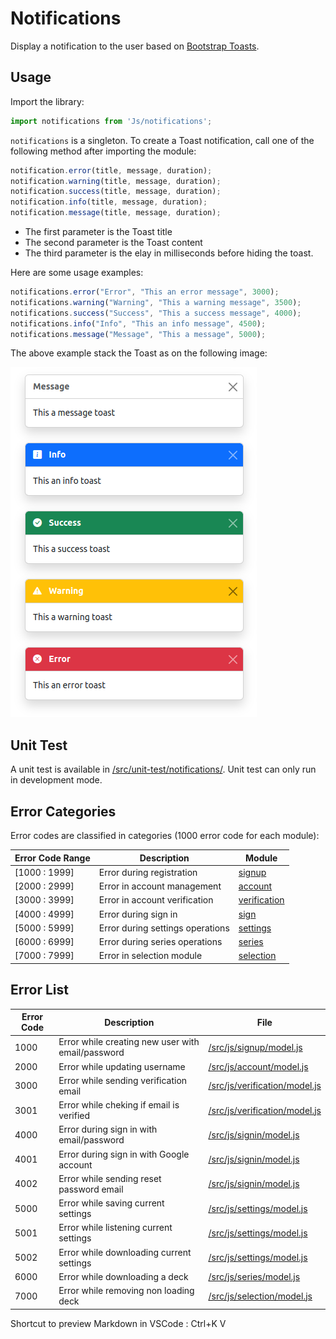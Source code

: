 # Notifications

Display a notification to the user based on [Bootstrap Toasts](https://getbootstrap.com/docs/5.3/components/toasts/).


## Usage

Import the library:

``` js
import notifications from 'Js/notifications';
```

`notifications` is a singleton. To create a Toast notification, call one of the following method after importing the module:

``` js
notification.error(title, message, duration);
notification.warning(title, message, duration);
notification.success(title, message, duration);
notification.info(title, message, duration);
notification.message(title, message, duration);
```

* The first parameter is the Toast title
* The second parameter is the Toast content
* The third parameter is the elay in milliseconds before hiding the toast.

Here are some usage examples:

``` js
notifications.error("Error", "This an error message", 3000);
notifications.warning("Warning", "This a warning message", 3500);
notifications.success("Success", "This a success message", 4000);
notifications.info("Info", "This an info message", 4500);
notifications.message("Message", "This a message", 5000);
```

The above example stack the Toast as on the following image:

![Alt text](notifications.png)

## Unit Test

A unit test is available in [/src/unit-test/notifications/](/src/unit-test/notifications/). Unit test can only run in development mode. 


## Error Categories

Error codes are classified in categories (1000 error code for each module):

| Error Code Range | Description | Module |
| ---------------- | ----------- | ---- |
|  [1000 : 1999]     | Error during registration | [signup](/src/js/signup)  |
|  [2000 : 2999]     | Error in account management | [account](/src/js/account)  |
|  [3000 : 3999]     | Error in account verification | [verification](/src/js/verification)  |
|  [4000 : 4999]     | Error during sign in | [sign](/src/js/sign) |
|  [5000 : 5999]     | Error during settings operations | [settings](/src/js/settings) |
|  [6000 : 6999]     | Error during series operations | [series](/src/js/series) |
|  [7000 : 7999]     | Error in selection module | [selection](/src/js/selection) |




## Error List

| Error Code  | Description | File |
| ----------- | ----------- | ---- |
| 1000  | Error while creating new user with email/password | [/src/js/signup/model.js](/src/js/signup/model.js)  |
| 2000  | Error while updating username | [/src/js/account/model.js](/src/js/account/model.js)  |
| 3000  | Error while sending verification email | [/src/js/verification/model.js](/src/js/verification/model.js)  |
| 3001  | Error while cheking if email is verified | [/src/js/verification/model.js](/src/js/verification/model.js)  |
| 4000  | Error during sign in with email/password | [/src/js/signin/model.js](/src/js/signin/model.js)  |
| 4001  | Error during sign in with Google account | [/src/js/signin/model.js](/src/js/signin/model.js)  |
| 4002  | Error while sending reset password email | [/src/js/signin/model.js](/src/js/signin/model.js)  |
| 5000  | Error while saving current settings | [/src/js/settings/model.js](/src/js/settings/model.js)  |
| 5001  | Error while listening current settings | [/src/js/settings/model.js](/src/js/settings/model.js)  |
| 5002  | Error while downloading current settings | [/src/js/settings/model.js](/src/js/settings/model.js)  |
| 6000  | Error while downloading a deck | [/src/js/series/model.js](/src/js/series/model.js)  |
| 7000  | Error while removing non loading deck | [/src/js/selection/model.js](/src/js/selection/model.js)  |

Shortcut to preview Markdown in VSCode : Ctrl+K V